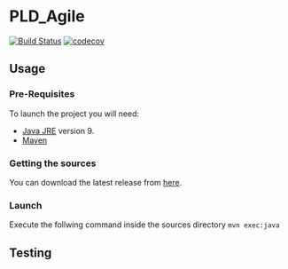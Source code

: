 # PLD_Agile

[![Build Status](https://travis-ci.org/SacreeBandeDePote/PLD_Agile.svg?branch=BranchSaveTest)](https://travis-ci.org/SacreeBandeDePote/PLD_Agile)
[![codecov](https://codecov.io/gh/SacreeBandeDePote/PLD_Agile/branch/master/graph/badge.svg)](https://codecov.io/gh/SacreeBandeDePote/PLD_Agile)

## Usage

### Pre-Requisites

To launch the project you will need:
- [Java JRE](http://www.oracle.com/technetwork/java/javase/downloads/jre9-downloads-3848532.html) version 9.
- [Maven](https://maven.apache.org/install.html)


### Getting the sources

You can download the latest release from [here](https://github.com/lhexanome/Optimod-release).

### Launch

Execute the follwing command inside the sources directory
`mvn exec:java`

## Testing


